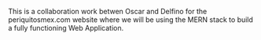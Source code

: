 This is a collaboration work betwen Oscar and Delfino for the periquitosmex.com website where we will be using the MERN stack to build a fully functioning Web Application.
